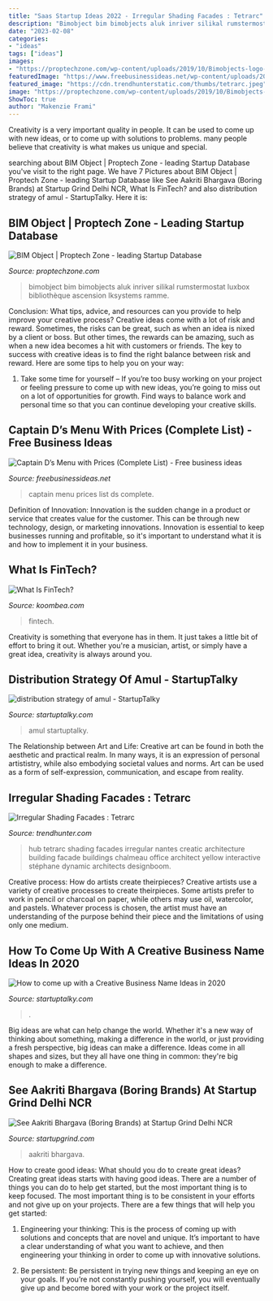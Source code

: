 ```yaml
---
title: "Saas Startup Ideas 2022 - Irregular Shading Facades : Tetrarc"
description: "Bimobject bim bimobjects aluk inriver silikal rumstermostat luxbox bibliothèque ascension lksystems ramme"
date: "2023-02-08"
categories:
- "ideas"
tags: ["ideas"]
images:
- "https://proptechzone.com/wp-content/uploads/2019/10/Bimobjects-logo-8d58bcf4-e773-426a-9d87-58df81f6ad59-3-1024x576.png"
featuredImage: "https://www.freebusinessideas.net/wp-content/uploads/2019/02/captain-ds-menu.png"
featured_image: "https://cdn.trendhunterstatic.com/thumbs/tetrarc.jpeg"
image: "https://proptechzone.com/wp-content/uploads/2019/10/Bimobjects-logo-8d58bcf4-e773-426a-9d87-58df81f6ad59-3-1024x576.png"
ShowToc: true
author: "Makenzie Frami"
---
```



Creativity is a very important quality in people. It can be used to come up with new ideas, or to come up with solutions to problems. many people believe that creativity is what makes us unique and special.

	

		
searching about BIM Object | Proptech Zone - leading Startup Database you've visit to the right page. We have 7 Pictures about BIM Object | Proptech Zone - leading Startup Database like See Aakriti Bhargava (Boring Brands) at Startup Grind Delhi NCR, What Is FinTech? and also distribution strategy of amul - StartupTalky. Here it is:
		
    
## BIM Object | Proptech Zone - Leading Startup Database

<img loading=lazy src="https://proptechzone.com/wp-content/uploads/2019/10/Bimobjects-logo-8d58bcf4-e773-426a-9d87-58df81f6ad59-3-1024x576.png" onerror="this.onerror=null;this.src='https://tse2.mm.bing.net/th?id=OIP.G_vtUPqwT7VzGCsUrjE5hgHaEK&amp;pid=15.1';" alt="BIM Object | Proptech Zone - leading Startup Database">

_Source: proptechzone.com_

>bimobject bim bimobjects aluk inriver silikal rumstermostat luxbox bibliothèque ascension lksystems ramme. 

	

Conclusion: What tips, advice, and resources can you provide to help improve your creative process?
Creative ideas come with a lot of risk and reward. Sometimes, the risks can be great, such as when an idea is nixed by a client or boss. But other times, the rewards can be amazing, such as when a new idea becomes a hit with customers or friends. The key to success with creative ideas is to find the right balance between risk and reward. Here are some tips to help you on your way: 
1. Take some time for yourself – If you’re too busy working on your project or feeling pressure to come up with new ideas, you’re going to miss out on a lot of opportunities for growth. Find ways to balance work and personal time so that you can continue developing your creative skills. 


    
## Captain D’s Menu With Prices (Complete List) - Free Business Ideas

<img loading=lazy src="https://www.freebusinessideas.net/wp-content/uploads/2019/02/captain-ds-menu.png" onerror="this.onerror=null;this.src='https://tse1.mm.bing.net/th?id=OIP.EQDdgrf_z8t60mmq8NWmwQHaJ5&amp;pid=15.1';" alt="Captain D’s Menu with Prices (Complete List) - Free business ideas">

_Source: freebusinessideas.net_

>captain menu prices list ds complete. 

	

Definition of Innovation:
Innovation is the sudden change in a product or service that creates value for the customer. This can be through new technology, design, or marketing innovations. Innovation is essential to keep businesses running and profitable, so it's important to understand what it is and how to implement it in your business.

    
## What Is FinTech?

<img loading=lazy src="https://www.koombea.com/wp-content/uploads/2020/06/what-is-fintech-banner@2x.jpg" onerror="this.onerror=null;this.src='https://tse2.mm.bing.net/th?id=OIP.vDQjXrmHCWTL4o9tKabqXwHaEU&amp;pid=15.1';" alt="What Is FinTech?">

_Source: koombea.com_

>fintech. 

	

Creativity is something that everyone has in them. It just takes a little bit of effort to bring it out. Whether you're a musician, artist, or simply have a great idea, creativity is always around you.

    
## Distribution Strategy Of Amul - StartupTalky

<img loading=lazy src="https://static.startuptalky.com/2021/05/Amul-Marketing-Strategies_StartupTalky.jpg" onerror="this.onerror=null;this.src='https://tse4.mm.bing.net/th?id=OIP.rLCq4Dt8kB1alYK6smNLKgHaEK&amp;pid=15.1';" alt="distribution strategy of amul - StartupTalky">

_Source: startuptalky.com_

>amul startuptalky. 

	

The Relationship between Art and Life:
Creative art can be found in both the aesthetic and practical realm. In many ways, it is an expression of personal artististry, while also embodying societal values and norms. Art can be used as a form of self-expression, communication, and escape from reality.

    
## Irregular Shading Facades : Tetrarc

<img loading=lazy src="https://cdn.trendhunterstatic.com/thumbs/tetrarc.jpeg" onerror="this.onerror=null;this.src='https://tse4.mm.bing.net/th?id=OIP.J4ioaHD5cFNxTdWQYcX5sAHaE1&amp;pid=15.1';" alt="Irregular Shading Facades : Tetrarc">

_Source: trendhunter.com_

>hub tetrarc shading facades irregular nantes creatic architecture building facade buildings chalmeau office architect yellow interactive stéphane dynamic architects designboom. 

	

Creative process: How do artists create theirpieces?
Creative artists use a variety of creative processes to create theirpieces. Some artists prefer to work in pencil or charcoal on paper, while others may use oil, watercolor, and pastels. Whatever process is chosen, the artist must have an understanding of the purpose behind their piece and the limitations of using only one medium.

    
## How To Come Up With A Creative Business Name Ideas In 2020

<img loading=lazy src="https://static.startuptalky.com/2020/09/How-to-come-up-with-a-Creative-Business-Name-Ideas-in-2020_Startuptalky-1.jpg" onerror="this.onerror=null;this.src='https://tse1.mm.bing.net/th?id=OIP.2CLLpKgQ3IoF1vkgzpv2-AHaEU&amp;pid=15.1';" alt="How to come up with a Creative Business Name Ideas in 2020">

_Source: startuptalky.com_

>. 

	

Big ideas are what can help change the world. Whether it's a new way of thinking about something, making a difference in the world, or just providing a fresh perspective, big ideas can make a difference. Ideas come in all shapes and sizes, but they all have one thing in common: they're big enough to make a difference.

    
## See Aakriti Bhargava (Boring Brands) At Startup Grind Delhi NCR

<img loading=lazy src="https://res.cloudinary.com/startup-grind/image/upload/c_fill,dpr_2.0,f_auto,g_center,h_1080,q_100,w_1080/v1/gcs/platform-data-startupgrind/events/aakriti_V0KvlqL.png" onerror="this.onerror=null;this.src='https://tse2.mm.bing.net/th?id=OIP.82HxDnYvmsr88Te0eEdd5wHaHa&amp;pid=15.1';" alt="See Aakriti Bhargava (Boring Brands) at Startup Grind Delhi NCR">

_Source: startupgrind.com_

>aakriti bhargava. 

	

How to create good ideas: What should you do to create great ideas?
Creating great ideas starts with having good ideas. There are a number of things you can do to help get started, but the most important thing is to keep focused. The most important thing is to be consistent in your efforts and not give up on your projects. There are a few things that will help you get started:
1. Engineering your thinking: This is the process of coming up with solutions and concepts that are novel and unique. It’s important to have a clear understanding of what you want to achieve, and then engineering your thinking in order to come up with innovative solutions.

2. Be persistent: Be persistent in trying new things and keeping an eye on your goals. If you’re not constantly pushing yourself, you will eventually give up and become bored with your work or the project itself.


